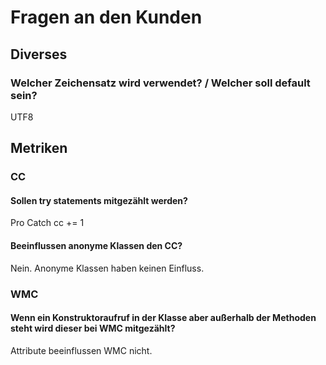 # Fragen an den Kunden

## Diverses
### Welcher Zeichensatz wird verwendet? / Welcher soll default sein?
UTF8

## Metriken
### CC
#### Sollen try statements mitgezählt werden?
Pro Catch cc += 1
#### Beeinflussen anonyme Klassen den CC?
Nein. Anonyme Klassen haben keinen Einfluss.

### WMC
#### Wenn  ein Konstruktoraufruf in der Klasse aber außerhalb der Methoden steht wird dieser bei WMC mitgezählt?
Attribute beeinflussen WMC nicht.

